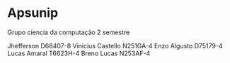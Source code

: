 # Apsunip 
Grupo ciencia da computação 2 semestre

Jhefferson D68407-8 
Vinicius Castello N251GA-4
Enzo Algusto D75179-4
Lucas Amaral T6623H-4
Breno Lucas N253AF-4
